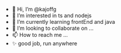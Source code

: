 - 👋 Hi, I’m @kajoffg
- 👀 I’m interested in ts and nodejs
- 🌱 I’m currently learning frontEnd and java
- 💞️ I’m looking to collaborate on ...
- 📫 How to reach me ...
- ✨ good job, run anywhere
